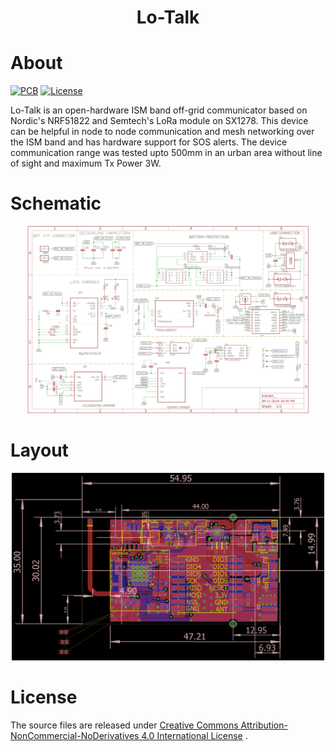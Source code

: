 <h1 align="center">Lo-Talk</h1>

# About
[![PCB](https://img.shields.io/badge/PCB_design-EagleCAD-EE8822.svg)](https://www.autodesk.com/products/eagle/overview)
[![License](https://img.shields.io/badge/License-CC--BY--NC--ND--4.0-lightgrey.svg)](https://www.autodesk.com/products/eagle/overview)

Lo-Talk is an open-hardware ISM band off-grid communicator based on Nordic's NRF51822 and Semtech's LoRa module on SX1278. This device can be helpful in node to node communication and mesh networking over the ISM band and has hardware support for SOS alerts.
The device communication range was tested upto 500mm in an urban area without line of sight and maximum Tx Power 3W.

# Schematic
<p align="center">
<img src = "Off-grid Communicator Schematics.png" height = "300px" width="450px" >
</p>

# Layout
<p align="center">
<img src = "Board_Layout.png" height = "300px" width="500px" >
</p>

# License
The source files are released under  [Creative Commons Attribution-NonCommercial-NoDerivatives 4.0 International License](http://creativecommons.org/licenses/by-nc-nd/4.0/) .
